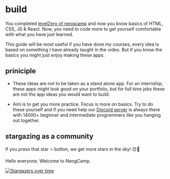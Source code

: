 # build

You completed [levelZero of neogcamp](https://neog.camp/guide) and now you know basics of HTML, CSS, JS & React. Now, you need to code more to get yourself comfortable with what you have just learned. 

This guide will be most useful if you have done my courses, every idea is based on something I have already taught in the video. But if you know the basics you might just enjoy making these apps. 

## priniciple

- These ideas are not to be taken as a stand alone app. For an internship, these apps might look good on your portfolio, but for full time jobs these are not the app ideas you would want to build. 

- Aim is to get you more practice. Focus is more on basics. Try to do these yourself and if you need help our [Discord server](https://bit.ly/tanaydiscrod) is always there with 14000+ beginner and intermediate programmers like you hanging out together. 

## stargazing as a community 

If you press that star ⭐ button, we get more stars in the sky! 😊🥳

Hello everyone. Welcome to NeogCamp.

[![Stargazers over time](https://starchart.cc/tanaypratap/build.svg)](https://starchart.cc/tanaypratap/build)
      
